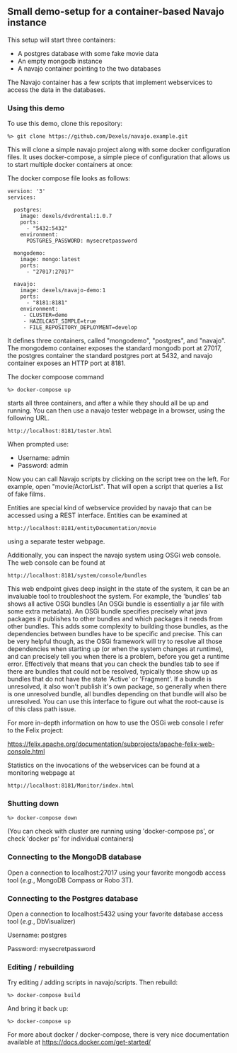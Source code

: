 ## Small demo-setup for a container-based Navajo instance ##

This setup will start three containers:
- A postgres database with some fake movie data
- An empty mongodb instance
- A navajo container pointing to the two databases

The Navajo container has a few scripts that implement webservices to access the data
in the databases.

### Using this demo ###

To use this demo, clone this repository:

```
%> git clone https://github.com/Dexels/navajo.example.git
```

This will clone a simple navajo project along with some docker configuration files. It uses
docker-compose, a simple piece of configuration that allows us to start multiple docker
containers at once:

The docker compose file looks as follows:

```
version: '3'
services:

  postgres:
    image: dexels/dvdrental:1.0.7
    ports:
      - "5432:5432"
    environment:
      POSTGRES_PASSWORD: mysecretpassword

  mongodemo:
    image: mongo:latest
    ports:
      - "27017:27017"

  navajo:
    image: dexels/navajo-demo:1
    ports:
      - "8181:8181"
    environment:
     - CLUSTER=demo
     - HAZELCAST_SIMPLE=true
     - FILE_REPOSITORY_DEPLOYMENT=develop
```

It defines three containers, called "mongodemo", "postgres", and "navajo". The mongodemo
container exposes the standard mongodb port at 27017, the postgres container the standard
postgres port at 5432, and navajo container exposes an HTTP port at 8181.

The docker compoose command

```
%> docker-compose up
```

starts all three containers, and after a while they should all be up and running. You can then
use a navajo tester webpage in a browser, using the following URL.

```
http://localhost:8181/tester.html
```

When prompted use:
- Username: admin
- Password: admin

Now you can call Navajo scripts by clicking on the script tree on the left. For example,
open "movie/ActorList". That will open a script that queries a list of fake films.

Entities are special kind of webservice provided by navajo that can be accessed using
a REST interface. Entities can be examined at

```
http://localhost:8181/entityDocumentation/movie
```

using a separate tester webpage.

Additionally, you can inspect the navajo system using OSGi web console. The web console can be found at

```
http://localhost:8181/system/console/bundles
```

This web endpoint gives deep insight in the state of the system, it can be an invaluable
tool to troubleshoot the system. For example, the 'bundles' tab shows all active OSGi bundles
(An OSGi bundle is essentially a jar file with some extra metadata). An OSGi bundle specifies
precisely what java packages it publishes to other bundles and which packages it needs from
other bundles. This adds some complexity to building those bundles, as the dependencies
between bundles have to be specific and precise. This can be very helpful though, as the OSGi
framework will try to resolve all those dependencies when starting up (or when the system
changes at runtime), and can precisely tell you when there is a problem, before you get
a runtime error. Effectively that means that you can check the bundles tab to see if there
are bundles that could not be resolved, typically those show up as bundles that do not have
the state 'Active' or 'Fragment'. If a bundle is unresolved, it also won't publish it's own
package, so generally when there is one unresolved bundle, all bundles depending on that
bundle will also be unresolved. You can use this interface to figure out what the root-cause
is of this class path issue.

For more in-depth information on how to use the OSGi web console I refer to the Felix project:

https://felix.apache.org/documentation/subprojects/apache-felix-web-console.html

Statistics on the invocations of the webservices can be found at a monitoring webpage at

```
http://localhost:8181/Monitor/index.html
```


### Shutting down

```
%> docker-compose down
```

(You can check with cluster are running using 'docker-compose ps', or check 'docker ps' for individual containers)


### Connecting to the MongoDB database

Open a connection to localhost:27017 using your favorite mongodb access tool (*e.g.*, MongoDB Compass or Robo 3T).


### Connecting to the Postgres database

Open a connection to localhost:5432 using your favorite database access tool (*e.g.*, DbVisualizer)

Username: postgres 

Password: mysecretpassword

### Editing / rebuilding

Try editing / adding scripts in navajo/scripts.
Then rebuild:

```
%> docker-compose build
```

And bring it back up:

```
%> docker-compose up
```

For more about docker / docker-compose, there is very nice documentation available at
https://docs.docker.com/get-started/
